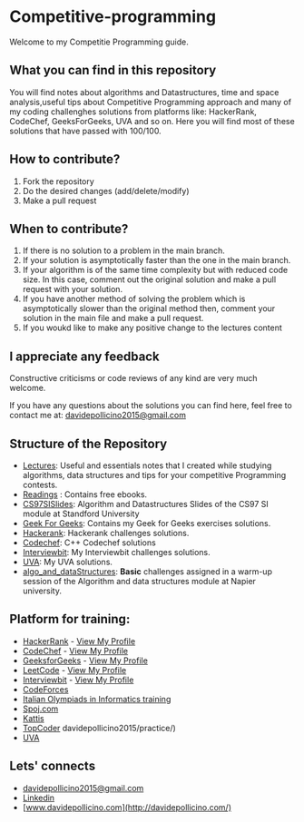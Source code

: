 # Competitive-programming
Welcome to my Competitie Programming guide. 

## What you can find in this repository

You will find notes about algorithms and Datastructures, time and space analysis,useful tips about Competitive Programming approach and many of my coding challenghes solutions from platforms like:  HackerRank, CodeChef, GeeksForGeeks, UVA and so on. Here you will find most of these solutions that have passed with 100/100. 

## How to contribute?
1. Fork the repository
2. Do the desired changes (add/delete/modify)
3. Make a pull request

## When to contribute?
1. If there is no solution to a problem in the main branch.
2. If your solution is asymptotically faster than the one in the main branch.
3. If your algorithm is of the same time complexity but with reduced code size. In this case, comment out the original solution and make a pull request with your solution.
4. If you have another method of solving the problem which is asymptotically slower than the original method then, comment your solution in the main file and make a pull request.
5. If you woukd like to make any positive change to the lectures content

## I appreciate any feedback
Constructive criticisms or code reviews of any kind are very much welcome.

If you have any questions about the solutions you can find here, feel free to contact me at: [davidepollicino2015@gmail.com](mailto:davidepollicino2015@gmail.com?subject=[GitHub]%20GeeksForGeeks)


## Structure of the Repository

* [Lectures](Lectures/README.md): Useful and essentials notes that I created while studying algorithms, data structures and tips for your competitive Programming contests. 
* [Readings](https://github.com/omonimus1/competitive-programming/tree/master/Reading) : Contains free ebooks.
* [CS97SISlides](): Algorithm and Datastructures Slides of the CS97 SI module at Standford University 
* [Geek For Geeks](geekforgeeks/README.md): Contains my Geek for Geeks exercises solutions.
* [Hackerank](https://github.com/omonimus1/competitive-programming/blob/master/HackerRank/README.md): Hackerank challenges solutions.
* [Codechef](codechef/): C++ Codechef solutions
* [Interviewbit](interviewbit/README.md): My Interviewbit challenges solutions.
* [UVA](UVA/): My UVA solutions.
* [algo_and_dataStructures](algo_and_dataStructure/): **Basic** challenges assigned in a warm-up session of the Algorithm and data structures module at Napier university.



## Platform for training:
* [HackerRank](https://www.hackerrank.com/) - [View My Profile](https://www.hackerrank.com/davidepollicino1) 
* [CodeChef](https://www.codechef.com/) - [View My Profile](https://www.codechef.com/users/omonimus) 
* [GeeksforGeeks](https://www.geeksforgeeks.org/) - [View My Profile](https://auth.geeksforgeeks.org/user/davidepollicino2015/practice/)
* [LeetCode](https://leetcode.com/) - [View My Profile](https://leetcode.com/omonimus1) 
* [Interviewbit](https://www.interviewbit.com/) - [View My Profile](https://www.interviewbit.com/profile/omonimus1)
* [CodeForces](https://codeforces.com/)
* [Italian Olympiads in Informatics training](https://training.olinfo.it/#/overview)
* [Spoj.com](https://www.spoj.com/)
* [Kattis](https://open.kattis.com/)
* [TopCoder](https://www.topcoder.com/)
davidepollicino2015/practice/)
* [UVA](https://onlinejudge.org/)

## Lets' connects

* [davidepollicino2015@gmail.com](mailto:davidepollicino2015@gmail.com?subject=[GitHub]%20CompetitiveProgrammigGuide)
* [Linkedin](https://www.linkedin.com/in/davidepollicino7/)
* [www.davidepollicino.com](http://davidepollicino.com/)
